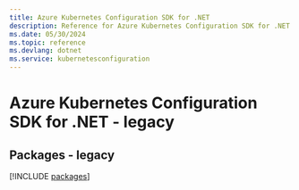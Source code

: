 ```yaml
---
title: Azure Kubernetes Configuration SDK for .NET
description: Reference for Azure Kubernetes Configuration SDK for .NET
ms.date: 05/30/2024
ms.topic: reference
ms.devlang: dotnet
ms.service: kubernetesconfiguration
---
```

# Azure Kubernetes Configuration SDK for .NET - legacy
## Packages - legacy
[!INCLUDE [packages](kubernetes-configuration-index.md)]